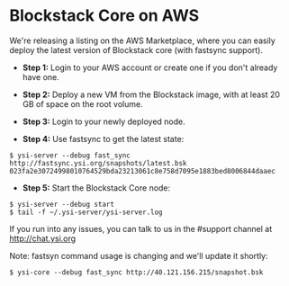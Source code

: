 # Blockstack Core on AWS

We're releasing a listing on the AWS Marketplace, where you can easily deploy
the latest version of Blockstack core (with fastsync support).

- **Step 1:** Login to your AWS account or create one if you don't already have one.

- **Step 2:** Deploy a new VM from the Blockstack image, with at least 20 GB of space on the root volume.

- **Step 3:** Login to your newly deployed node.

- **Step 4:** Use fastsync to get the latest state:

```
$ ysi-server --debug fast_sync http://fastsync.ysi.org/snapshots/latest.bsk 023fa2e30724998010764529bda23213061c8e758d7095e1883bed8006844daaec
```

- **Step 5:** Start the Blockstack Core node:

```
$ ysi-server --debug start
$ tail -f ~/.ysi-server/ysi-server.log
```

If you run into any issues, you can talk to us in the #support channel at http://chat.ysi.org

Note: fastsyn command usage is changing and we'll update it shortly:
```
$ ysi-core --debug fast_sync http://40.121.156.215/snapshot.bsk
```